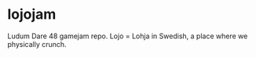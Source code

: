 # lojojam
Ludum Dare 48 gamejam repo. Lojo = Lohja in Swedish, a place where we physically crunch. 
